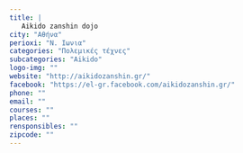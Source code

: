 ```yaml
---
title: |
   Aikido zanshin dojo
city: "Αθήνα"
perioxi: "Ν. Ιωνια"
categories: "Πολεμικές τέχνες"
subcategories: "Aikido"
logo-img: ""
website: "http://aikidozanshin.gr/"
facebook: "https://el-gr.facebook.com/aikidozanshin.gr/"
phone: ""
email: ""
courses: ""
places: ""
rensponsibles: ""
zipcode: ""
---
```




